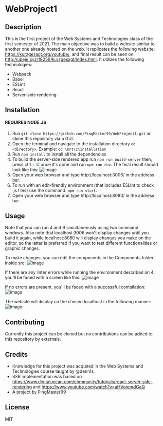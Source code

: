 # WebProject1

## Description
This is the first project of the Web Systems and Technologies class of the first semester of 2021. The main objective was to build a website similar to another one already hosted on the web. It replicates the following website: https://kurzgesagt.org/youtube/, and final result can be seen on: http://ubeje.xyz/18259/kurzgesagt/index.html. It utilizes the following technologies: 
* Webpack
* Babel
* ESLint
* React
* Server-side rendering

## Installation
#### REQUIRES NODE.JS

1. Run `git clone https://github.com/PingMaster99/WebProject1.git` or clone this repository via a GUI. 
2. Open the terminal and navigate to the installation directory `cd <directory>`. Example: `cd \mnt\c\installation`
3. Run `npm install` to install all the dependencies
4. To build the server-side rendered app run `npm run build-server` then, press ctrl + C once it's done and run `npm run dev`. The final result should look like this: ![image](https://user-images.githubusercontent.com/59905458/115188088-a0a0be80-a0a1-11eb-87e1-94090ad94a52.png)
5. Open your web browser and type http://localhost:3006/ in the address bar.
6. To run with an edit-firendly environment (that includes ESLint to check .js files) use the command: `npm run start`. 
7. Open your web browser and type http://localhost:8080/ in the address bar.

## Usage
Note that you can run 4 and 6 simultaneously using two command windows. Also note that localhost:3006 won't display changes until you build it again, while localhost:8080 will display changes you make on the editor, so the latter is preferred if you want to test different functionalities or graphic changes. 

To make changes, you can edit the components in the Components folder inside src: 
![image](https://user-images.githubusercontent.com/59905458/115188689-83b8bb00-a0a2-11eb-908c-02a29cdb2e75.png)

If there are any linter errors while running the environment described on 4, you'll be faced with a screen like this: 
![image](https://user-images.githubusercontent.com/59905458/115188872-d003fb00-a0a2-11eb-9339-dc3956ed90ed.png)

If no errors are present, you'll be faced with a successful compilation:
![image](https://user-images.githubusercontent.com/59905458/115188940-eca03300-a0a2-11eb-923f-5c2730b03432.png)

The website will display on the chosen localhost in the following manner:
![image](https://user-images.githubusercontent.com/59905458/115189069-1eb19500-a0a3-11eb-9f0d-42e1ff3cd548.png)


## Contributing
Currently this project can be cloned but no contributions can be added to this repository by externals.

## Credits
* Knowledge for this project was acquired in the Web Systems and Technologies course taught by @denn1s. 
* SSR implementation was based on https://www.digitalocean.com/community/tutorials/react-server-side-rendering and https://www.youtube.com/watch?v=aHVoremdGeQ
* A project by PingMaster99


## License
MIT








